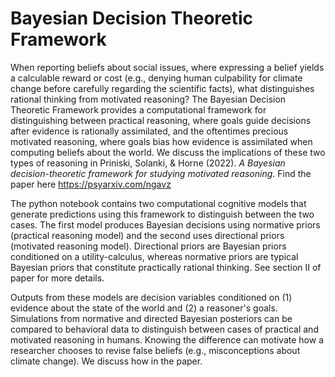 # Bayesian Decision Theoretic Framework

When reporting beliefs about social issues, where expressing a belief yields a calculable reward or cost (e.g., denying human culpability for climate change before carefully regarding the scientific facts), what distinguishes rational thinking from motivated reasoning? The Bayesian Decision Theoretic Framework provides a computational framework for distinguishing between practical reasoning, where goals guide decisions after evidence is rationally assimilated, and the oftentimes precious motivated reasoning, where goals bias how evidence is assimilated when computing beliefs about the world. We discuss the implications of these two types of reasoning in Priniski, Solanki, & Horne (2022). _A Bayesian decision-theoretic framework for studying motivated reasoning_. Find the paper here https://psyarxiv.com/ngavz

The python notebook contains two computational cognitive models that generate predictions using this framework to distinguish between the two cases. The first model produces Bayesian decisions using normative priors (practical reasoning model) and the second uses directional priors (motivated reasoning model).  Directional priors are Bayesian priors conditioned on a utility-calculus, whereas normative priors are typical Bayesian priors that constitute practically rational thinking. See section II of paper for more details. 

Outputs from these models are decision variables conditioned on (1) evidence about the state of the world and (2) a reasoner's goals. Simulations from normative and directed Bayesian posteriors can be compared to behavioral data to distinguish between cases of practical and motivated reasoning in humans. Knowing the difference can motivate how a researcher chooses to revise false beliefs (e.g., misconceptions about climate change). We discuss how in the paper. 
